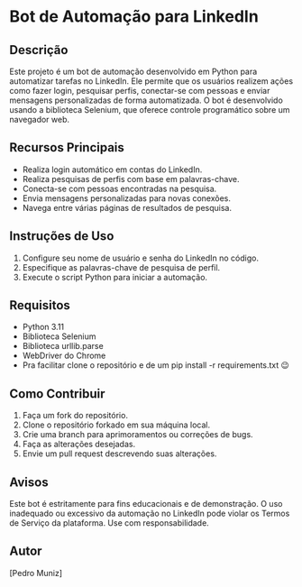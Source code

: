 # Bot de Automação para LinkedIn

## Descrição

Este projeto é um bot de automação desenvolvido em Python para automatizar tarefas no LinkedIn. Ele permite que os usuários realizem ações como fazer login, pesquisar perfis, conectar-se com pessoas e enviar mensagens personalizadas de forma automatizada. O bot é desenvolvido usando a biblioteca Selenium, que oferece controle programático sobre um navegador web.

## Recursos Principais

- Realiza login automático em contas do LinkedIn.
- Realiza pesquisas de perfis com base em palavras-chave.
- Conecta-se com pessoas encontradas na pesquisa.
- Envia mensagens personalizadas para novas conexões.
- Navega entre várias páginas de resultados de pesquisa.

## Instruções de Uso

1. Configure seu nome de usuário e senha do LinkedIn no código.
2. Especifique as palavras-chave de pesquisa de perfil.
3. Execute o script Python para iniciar a automação.

## Requisitos

- Python 3.11
- Biblioteca Selenium
- Biblioteca urllib.parse
- WebDriver do Chrome
- Pra facilitar clone o repositório e de um pip install -r requirements.txt 😉

## Como Contribuir

1. Faça um fork do repositório.
2. Clone o repositório forkado em sua máquina local.
3. Crie uma branch para aprimoramentos ou correções de bugs.
4. Faça as alterações desejadas.
5. Envie um pull request descrevendo suas alterações.

## Avisos

Este bot é estritamente para fins educacionais e de demonstração. O uso inadequado ou excessivo da automação no LinkedIn pode violar os Termos de Serviço da plataforma. Use com responsabilidade.

## Autor

[Pedro Muniz]


